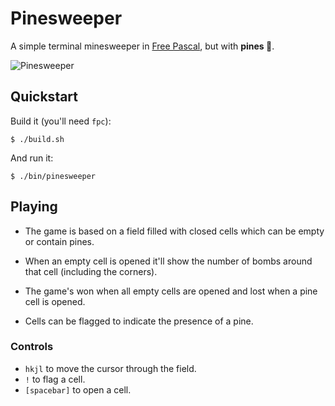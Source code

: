 # Pinesweeper

A simple terminal minesweeper in [Free Pascal](https://www.freepascal.org/), but with **pines 🌲**.

![Pinesweeper](https://github.com/Erik-Lopez/pinesweeper/blob/media/pinesweeper.png)

## Quickstart

Build it (you'll need `fpc`):

```console
$ ./build.sh
```

And run it:

```console
$ ./bin/pinesweeper
```

## Playing

- The game is based on a field filled with closed cells which can be empty or contain pines.

- When an empty cell is opened it'll show the number of bombs around that cell (including the corners).

- The game's won when all empty cells are opened and lost when a pine cell is opened.

- Cells can be flagged to indicate the presence of a pine.

### Controls

- `hkjl` to move the cursor through the field.
- `!` to flag a cell.
- `[spacebar]` to open a cell.
